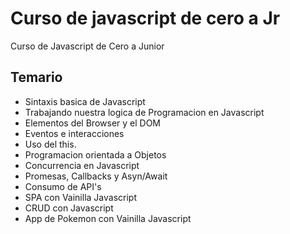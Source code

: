 # Curso de javascript de cero a Jr
Curso de Javascript de Cero a Junior

## Temario

* Sintaxis basica de Javascript
* Trabajando nuestra logica de Programacion en Javascript
* Elementos del Browser y el DOM
* Eventos e interacciones
* Uso del this.
* Programacion orientada a Objetos
* Concurrencia en Javascript
* Promesas, Callbacks y Asyn/Await
* Consumo de API's
* SPA con Vainilla Javascript
* CRUD con Javascript
* App de Pokemon con Vainilla Javascript

